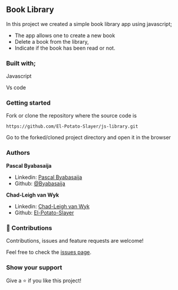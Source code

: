 ## Book Library
In this project we created a simple book library app using javascript;
- The app allows one to create a new book
- Delete a book from the library,
- Indicate if the book has been read or not.

### Built with;
Javascript

Vs code

### Getting started

Fork or clone the repository where the source code is 
```
https://github.com/El-Potato-Slayer/js-library.git
```
Go to the forked/cloned project directory and open it in the browser

### Authors

**Pascal Byabasaija**
- Linkedin: [Pascal Byabasaija](https://www.linkedin.com/in/pascal-byabasaija/)
- Github: [@Byabasaija](https://github.com/Byabasaija)

**Chad-Leigh van Wyk**
- Linkedin: [Chad-Leigh van Wyk](https://www.linkedin.com/in/chad-leigh-van-wyk/ )
- Github: [El-Potato-Slayer](https://github.com/El-Potato-Slayer)

### 🤝 Contributions

Contributions, issues and feature requests are welcome!

Feel free to check the [issues page](issues/).


### Show your support

Give a ⭐️ if you like this project!
